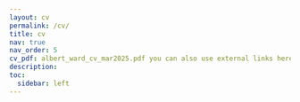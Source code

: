 ```yaml
---
layout: cv
permalink: /cv/
title: cv
nav: true
nav_order: 5
cv_pdf: albert_ward_cv_mar2025.pdf you can also use external links here
description: 
toc:
  sidebar: left
---
```

